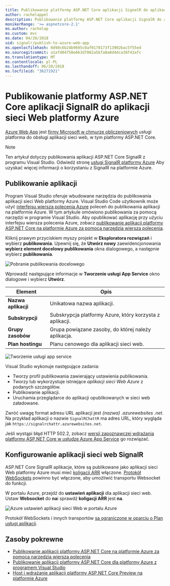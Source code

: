 ```yaml
---
title: Publikowanie platformy ASP.NET Core aplikacji SignalR do aplikacji sieci Web platformy Azure
author: rachelappel
description: Publikowanie platformy ASP.NET Core aplikacji SignalR do aplikacji sieci Web platformy Azure
monikerRange: '>= aspnetcore-2.1'
ms.author: rachelap
ms.custom: mvc
ms.date: 04/20/2018
uid: signalr/publish-to-azure-web-app
ms.openlocfilehash: 0d98c6b24b9695c0af0170173f13902bac5f55ed
ms.sourcegitcommit: a1afd04758e663d7062a5bfa8a0d4dca38f42afc
ms.translationtype: MT
ms.contentlocale: pl-PL
ms.lasthandoff: 06/20/2018
ms.locfileid: "36271921"
---
```

# <a name="publish-an-aspnet-core-signalr-app-to-an-azure-web-app"></a>Publikowanie platformy ASP.NET Core aplikacji SignalR do aplikacji sieci Web platformy Azure

[Azure Web App](/azure/app-service/app-service-web-overview) jest [firmy Microsoft w chmurze obliczeniowych](https://azure.microsoft.com/) usługi platforma do obsługi aplikacji sieci web, w tym platformy ASP.NET Core.

> [!NOTE]
> Ten artykuł dotyczy publikowania aplikacji ASP.NET Core SignalR z programu Visual Studio. Odwiedź stronę [usługi SignalR platformy Azure](https://azure.microsoft.com/en-gb/services/signalr-service?) Aby uzyskać więcej informacji o korzystaniu z SignalR na platformie Azure.

## <a name="publish-the-app"></a>Publikowanie aplikacji

Program Visual Studio oferuje wbudowane narzędzia do publikowania aplikacji sieci Web platformy Azure. Visual Studio Code użytkownik może użyć [interfejsu wiersza polecenia Azure](/cli/azure) poleceń do publikowania aplikacji na platformie Azure. W tym artykule omówiono publikowania za pomocą narzędzi w programie Visual Studio. Aby opublikować aplikację przy użyciu interfejsu wiersza polecenia Azure, zobacz [publikowanie aplikacji platformy ASP.NET Core na platformie Azure za pomocą narzędzia wiersza polecenia](xref:tutorials/publish-to-azure-webapp-using-cli).

Kliknij prawym przyciskiem myszy projekt w **Eksploratora rozwiązań** i wybierz **publikowania**. Upewnij się, że **Utwórz nowy** zaewidencjonowania **wybierz element docelowy publikowania** okna dialogowego, a następnie wybierz **publikowania**.

![Pobranie publikowania docelowego](publish-to-azure-web-app/_static/pick-publish-target-dialog.png)

Wprowadź następujące informacje w **Tworzenie usługi App Service** okno dialogowe i wybierz **Utwórz**.

| Element | Opis |
| ---- | ----------- |
| **Nazwa aplikacji** | Unikatowa nazwa aplikacji. |
| **Subskrypcji** | Subskrypcja platformy Azure, który korzysta z aplikacji. |
| **Grupy zasobów** | Grupa powiązane zasoby, do której należy aplikacja.  |
| **Plan hostingu** | Planu cenowego dla aplikacji sieci web. |

![Tworzenie usługi app service](publish-to-azure-web-app/_static/create-app-service-dialog.png)

Visual Studio wykonuje następujące zadania:

* Tworzy profil publikowania zawierający ustawienia publikowania.
* Tworzy lub wykorzystuje istniejące *aplikacji sieci Web Azure* z podanych szczegółów.
* Publikowanie aplikacji.
* Uruchamia przeglądarce do aplikacji opublikowanych w sieci web załadowane.

Zwróć uwagę format adresu URL aplikacji jest *{nazwa} .azurewebsites .net*. Na przykład aplikacji o nazwie `SignalRChattR` ma adres URL, który wygląda jak `https://signalrchattr.azurewebsites.net`.

Jeśli wystąpi błąd HTTP 502.2, zobacz [wersji zapoznawczej wdrażania platformy ASP.NET Core w usłudze Azure App Service](xref:host-and-deploy/azure-apps/index) go rozwiązać.

## <a name="configure-signalr-web-app"></a>Konfigurowanie aplikacji sieci web SignalR

ASP.NET Core SignalR aplikacje, które są publikowane jako aplikacji sieci Web platformy Azure musi mieć [koligacji ARR](https://en.wikipedia.org/wiki/Application_Request_Routing) włączone. [Protokół WebSockets](xref:fundamentals/websockets) powinno być włączone, aby umożliwić transportu Websocket do funkcji.

W portalu Azure, przejdź do **ustawień aplikacji** dla aplikacji sieci web. Ustaw **Websocket** do **na**i sprawdź **koligacji ARR** jest **na**.

![Azure ustawień aplikacji sieci Web w portalu Azure](publish-to-azure-web-app/_static/azure-web-app-settings.png)

 Protokół WebSockets i innych transportów [są ograniczone w oparciu o Plan usługi aplikacji](/azure/azure-subscription-service-limits#app-service-limits).

## <a name="related-resources"></a>Zasoby pokrewne

* [Publikowanie aplikacji platformy ASP.NET Core na platformie Azure za pomocą narzędzia wiersza polecenia](xref:tutorials/publish-to-azure-webapp-using-cli?tabs=windows)
* [Publikowanie aplikacji platformy ASP.NET Core dla platformy Azure z programem Visual Studio](xref:tutorials/publish-to-azure-webapp-using-vs)
* [Host i wdrażanie aplikacji platformy ASP.NET Core Preview na platformie Azure](xref:host-and-deploy/azure-apps/index#deploy-aspnet-core-preview-release-to-azure-app-service)
